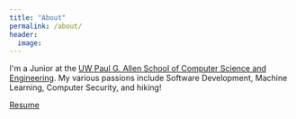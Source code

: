 ```yaml
---
title: "About"
permalink: /about/
header:
  image:
---
```


I'm a Junior at the [UW Paul G. Allen School of Computer Science and Engineering](www.cs.washington.edu). My various passions include Software Development, Machine Learning, Computer Security, and hiking!

[Resume](https://owendaley18.github.io/OwenDaley.github.io/_pages/Resume.pdf)
